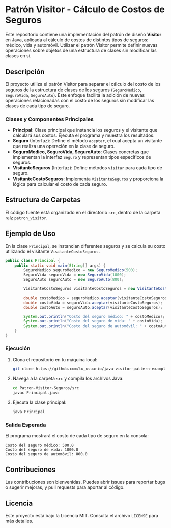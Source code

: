 # Patrón Visitor - Cálculo de Costos de Seguros

Este repositorio contiene una implementación del patrón de diseño **Visitor** en Java, aplicada al cálculo de costos de distintos tipos de seguros: médico, vida y automóvil. Utilizar el patrón Visitor permite definir nuevas operaciones sobre objetos de una estructura de clases sin modificar las clases en sí.

## Descripción

El proyecto utiliza el patrón Visitor para separar el cálculo del costo de los seguros de la estructura de clases de los seguros (`SeguroMedico`, `SeguroVida`, `SeguroAuto`). Este enfoque facilita la adición de nuevas operaciones relacionadas con el costo de los seguros sin modificar las clases de cada tipo de seguro.

### Clases y Componentes Principales

- **Principal**: Clase principal que instancia los seguros y el visitante que calculará sus costos. Ejecuta el programa y muestra los resultados.
- **Seguro** (Interfaz): Define el método `aceptar`, el cual acepta un visitante que realiza una operación en la clase de seguro.
- **SeguroMedico, SeguroVida, SeguroAuto**: Clases concretas que implementan la interfaz `Seguro` y representan tipos específicos de seguros.
- **VisitanteSeguros** (Interfaz): Define métodos `visitar` para cada tipo de seguro.
- **VisitanteCostoSeguros**: Implementa `VisitanteSeguros` y proporciona la lógica para calcular el costo de cada seguro.

## Estructura de Carpetas

El código fuente está organizado en el directorio `src`, dentro de la carpeta raíz `patron_visitor`.

## Ejemplo de Uso

En la clase `Principal`, se instancian diferentes seguros y se calcula su costo utilizando el visitante `VisitanteCostoSeguros`.

```java
public class Principal {
    public static void main(String[] args) {
        SeguroMedico seguroMedico = new SeguroMedico(500);
        SeguroVida seguroVida = new SeguroVida(1000);
        SeguroAuto seguroAuto = new SeguroAuto(800);

        VisitanteCostoSeguros visitanteCostoSeguros = new VisitanteCostoSeguros();

        double costoMedico = seguroMedico.aceptar(visitanteCostoSeguros);
        double costoVida = seguroVida.aceptar(visitanteCostoSeguros);
        double costoAuto = seguroAuto.aceptar(visitanteCostoSeguros);

        System.out.println("Costo del seguro médico: " + costoMedico);
        System.out.println("Costo del seguro de vida: " + costoVida);
        System.out.println("Costo del seguro de automóvil: " + costoAuto);
    }
}
```

### Ejecución

1. Clona el repositorio en tu máquina local:
   ```bash
   git clone https://github.com/tu_usuario/java-visitor-pattern-example.git
   ```
   
2. Navega a la carpeta `src` y compila los archivos Java:
   ```bash
   cd Patron-Visitor-Seguros/src
   javac Principal.java
   ```

3. Ejecuta la clase principal:
   ```bash
   java Principal
   ```

### Salida Esperada
El programa mostrará el costo de cada tipo de seguro en la consola:
```
Costo del seguro médico: 500.0
Costo del seguro de vida: 1000.0
Costo del seguro de automóvil: 800.0
```

## Contribuciones

Las contribuciones son bienvenidas. Puedes abrir issues para reportar bugs o sugerir mejoras, y pull requests para aportar al código.

## Licencia

Este proyecto está bajo la Licencia MIT. Consulta el archivo `LICENSE` para más detalles.
